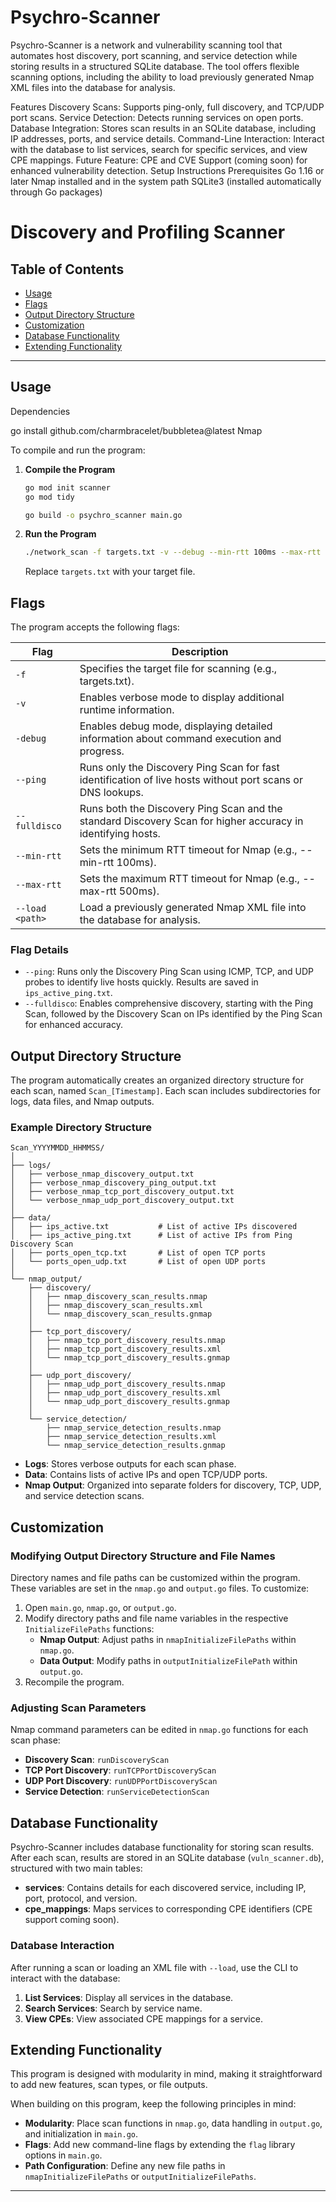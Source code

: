 
# Psychro-Scanner

Psychro-Scanner is a network and vulnerability scanning tool that automates host discovery, port scanning, and service detection while storing results in a structured SQLite database. The tool offers flexible scanning options, including the ability to load previously generated Nmap XML files into the database for analysis.

Features
Discovery Scans: Supports ping-only, full discovery, and TCP/UDP port scans.
Service Detection: Detects running services on open ports.
Database Integration: Stores scan results in an SQLite database, including IP addresses, ports, and service details.
Command-Line Interaction: Interact with the database to list services, search for specific services, and view CPE mappings.
Future Feature: CPE and CVE Support (coming soon) for enhanced vulnerability detection.
Setup Instructions
Prerequisites
Go 1.16 or later
Nmap installed and in the system path
SQLite3 (installed automatically through Go packages)

# Discovery and Profiling Scanner

## **Table of Contents**

* [Usage](#usage)
* [Flags](#flags)
* [Output Directory Structure](#output-directory-structure)
* [Customization](#customization)
* [Database Functionality](#database-functionality)
* [Extending Functionality](#extending-functionality)

---

## **Usage**

Dependencies

go install github.com/charmbracelet/bubbletea@latest
Nmap 

To compile and run the program:

1. **Compile the Program**

   ```bash
   go mod init scanner
   go mod tidy
   ```

   ```bash
   go build -o psychro_scanner main.go
   ```



2. **Run the Program**

   ```bash
   ./network_scan -f targets.txt -v --debug --min-rtt 100ms --max-rtt 500ms
   ```

   Replace `targets.txt` with your target file.

## **Flags**

The program accepts the following flags:

| Flag | Description |
|------|-------------|
| `-f` | Specifies the target file for scanning (e.g., targets.txt). |
| `-v` | Enables verbose mode to display additional runtime information. |
| `-debug` | Enables debug mode, displaying detailed information about command execution and progress. |
| `--ping` | Runs only the Discovery Ping Scan for fast identification of live hosts without port scans or DNS lookups. |
| `--fulldisco` | Runs both the Discovery Ping Scan and the standard Discovery Scan for higher accuracy in identifying hosts. |
| `--min-rtt` | Sets the minimum RTT timeout for Nmap (e.g., --min-rtt 100ms). |
| `--max-rtt` | Sets the maximum RTT timeout for Nmap (e.g., --max-rtt 500ms). |
| `--load <path>` | Load a previously generated Nmap XML file into the database for analysis. |

### Flag Details
- `--ping`: Runs only the Discovery Ping Scan using ICMP, TCP, and UDP probes to identify live hosts quickly. Results are saved in `ips_active_ping.txt`.
- `--fulldisco`: Enables comprehensive discovery, starting with the Ping Scan, followed by the Discovery Scan on IPs identified by the Ping Scan for enhanced accuracy.

## **Output Directory Structure**

The program automatically creates an organized directory structure for each scan, named `Scan_[Timestamp]`. Each scan includes subdirectories for logs, data files, and Nmap outputs.

### **Example Directory Structure**

```plaintext
Scan_YYYYMMDD_HHMMSS/
│
├── logs/
│   ├── verbose_nmap_discovery_output.txt
│   ├── verbose_nmap_discovery_ping_output.txt
│   ├── verbose_nmap_tcp_port_discovery_output.txt
│   └── verbose_nmap_udp_port_discovery_output.txt
│
├── data/
│   ├── ips_active.txt           # List of active IPs discovered
│   ├── ips_active_ping.txt      # List of active IPs from Ping Discovery Scan
│   ├── ports_open_tcp.txt       # List of open TCP ports
│   └── ports_open_udp.txt       # List of open UDP ports
│
└── nmap_output/
    ├── discovery/
    │   ├── nmap_discovery_scan_results.nmap
    │   ├── nmap_discovery_scan_results.xml
    │   └── nmap_discovery_scan_results.gnmap
    │
    ├── tcp_port_discovery/
    │   ├── nmap_tcp_port_discovery_results.nmap
    │   ├── nmap_tcp_port_discovery_results.xml
    │   └── nmap_tcp_port_discovery_results.gnmap
    │
    ├── udp_port_discovery/
    │   ├── nmap_udp_port_discovery_results.nmap
    │   ├── nmap_udp_port_discovery_results.xml
    │   └── nmap_udp_port_discovery_results.gnmap
    │
    └── service_detection/
        ├── nmap_service_detection_results.nmap
        ├── nmap_service_detection_results.xml
        └── nmap_service_detection_results.gnmap
```

* **Logs**: Stores verbose outputs for each scan phase.
* **Data**: Contains lists of active IPs and open TCP/UDP ports.
* **Nmap Output**: Organized into separate folders for discovery, TCP, UDP, and service detection scans.

## **Customization**

### **Modifying Output Directory Structure and File Names**

Directory names and file paths can be customized within the program. These variables are set in the `nmap.go` and `output.go` files. To customize:

1. Open `main.go`, `nmap.go`, or `output.go`.
2. Modify directory paths and file name variables in the respective `InitializeFilePaths` functions:
   - **Nmap Output**: Adjust paths in `nmapInitializeFilePaths` within `nmap.go`.
   - **Data Output**: Modify paths in `outputInitializeFilePath` within `output.go`.
3. Recompile the program.

### **Adjusting Scan Parameters**

Nmap command parameters can be edited in `nmap.go` functions for each scan phase:

* **Discovery Scan**: `runDiscoveryScan`
* **TCP Port Discovery**: `runTCPPortDiscoveryScan`
* **UDP Port Discovery**: `runUDPPortDiscoveryScan`
* **Service Detection**: `runServiceDetectionScan`

## **Database Functionality**

Psychro-Scanner includes database functionality for storing scan results. After each scan, results are stored in an SQLite database (`vuln_scanner.db`), structured with two main tables:

- **services**: Contains details for each discovered service, including IP, port, protocol, and version.
- **cpe_mappings**: Maps services to corresponding CPE identifiers (CPE support coming soon).

### Database Interaction

After running a scan or loading an XML file with `--load`, use the CLI to interact with the database:

1. **List Services**: Display all services in the database.
2. **Search Services**: Search by service name.
3. **View CPEs**: View associated CPE mappings for a service.

## **Extending Functionality**

This program is designed with modularity in mind, making it straightforward to add new features, scan types, or file outputs.

When building on this program, keep the following principles in mind:

- **Modularity**: Place scan functions in `nmap.go`, data handling in `output.go`, and initialization in `main.go`.
- **Flags**: Add new command-line flags by extending the `flag` library options in `main.go`.
- **Path Configuration**: Define any new file paths in `nmapInitializeFilePaths` or `outputInitializeFilePaths`.

---
